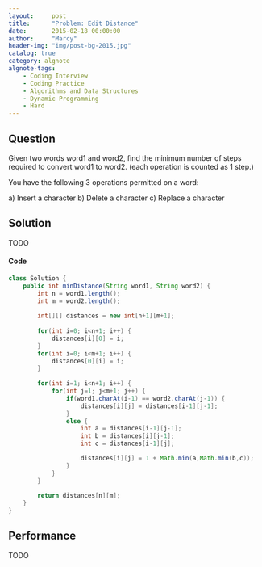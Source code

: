 ```yaml
---
layout:     post
title:      "Problem: Edit Distance"
date:       2015-02-18 00:00:00
author:     "Marcy"
header-img: "img/post-bg-2015.jpg"
catalog: true
category: algnote
algnote-tags:
    - Coding Interview
    - Coding Practice
    - Algorithms and Data Structures
    - Dynamic Programming
    - Hard
---
```


## Question

Given two words word1 and word2, find the minimum number of steps required to convert word1 to word2. (each operation is counted as 1 step.)

You have the following 3 operations permitted on a word:

a) Insert a character
b) Delete a character
c) Replace a character

## Solution
TODO

#### Code
```java
class Solution {
    public int minDistance(String word1, String word2) {
        int n = word1.length();
        int m = word2.length();
        
        int[][] distances = new int[n+1][m+1];
        
        for(int i=0; i<n+1; i++) {
            distances[i][0] = i;
        }
        for(int i=0; i<m+1; i++) {
            distances[0][i] = i;
        }
        
        for(int i=1; i<n+1; i++) {
            for(int j=1; j<m+1; j++) {
                if(word1.charAt(i-1) == word2.charAt(j-1)) {
                    distances[i][j] = distances[i-1][j-1];
                }
                else { 
                    int a = distances[i-1][j-1];
                    int b = distances[i][j-1];
                    int c = distances[i-1][j];

                    distances[i][j] = 1 + Math.min(a,Math.min(b,c));
                }
            }
        }
        
        return distances[n][m];
    }
}
```

## Performance
TODO

